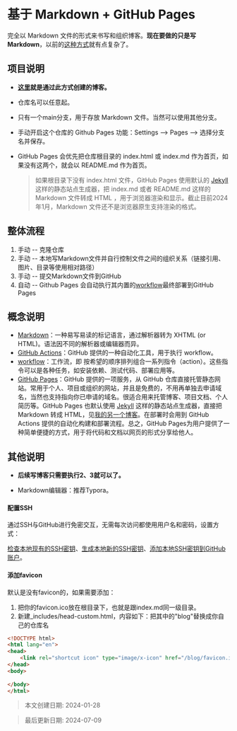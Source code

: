 # 基于 Markdown + GitHub Pages

完全以 Markdown 文件的形式来书写和组织博客。**现在要做的只是写 Markdown**，以前的[这种方式](https://github.com/jackhai9/jackhai9.github.io)就有点复杂了。

## 项目说明

- **[这里](https://jackhai9.github.io/blog/)就是通过此方式创建的博客。**
- 仓库名可以任意起。
- 只有一个main分支，用于存放 Markdown 文件。当然可以使用其他分支。
- 手动开启这个仓库的 Github Pages 功能：Settings --> Pages --> 选择分支名并保存。

- GitHub Pages 会优先把仓库根目录的 index.html 或 index.md 作为首页，如果没有这两个，就会以 README.md 作为首页。

  > 如果根目录下没有 index.html 文件，GitHub Pages 使用默认的 [Jekyll](https://github.com/jekyll/jekyll) 这样的静态站点生成器，把 index.md 或者 README.md 这样的 Markdown 文件转成 HTML ，用于浏览器渲染和显示。截止目前2024年1月，Markdown 文件还不是浏览器原生支持渲染的格式。

## 整体流程

1. 手动 -- 克隆仓库
2. 手动 -- 本地写Markdown文件并自行控制文件之间的组织关系（链接引用、图片、目录等使用相对路径）
3. 手动 -- 提交Markdown文件到GitHub
4. 自动 -- Github Pages 会自动执行其内置的[workflow](https://github.com/jackhai9/blog/actions/workflows/pages/pages-build-deployment)最终部署到GitHub Pages

## 概念说明

- [Markdown](https://daringfireball.net/projects/markdown/)：一种易写易读的标记语言，通过解析器转为 XHTML (or HTML)。语法因不同的解析器或编辑器而异。
- [GitHub Actions](https://docs.github.com/en/actions)：GitHub 提供的一种自动化工具，用于执行 workflow。
- [workflow](https://docs.github.com/en/actions/using-workflows/about-workflows)：工作流，即 按希望的顺序排列组合一系列指令（action）。这些指令可以是各种任务，如安装依赖、测试代码、部署应用等。
- [GitHub Pages](https://pages.github.com/)：GitHub 提供的一项服务，从 GitHub 仓库直接托管静态网站。常用于个人、项目或组织的网站，并且是免费的，不用再单独去申请域名，当然也支持指向你已申请的域名。很适合用来托管博客、项目文档、个人简历等。GitHub Pages 也默认使用 [Jekyll](https://github.com/jekyll/jekyll) 这样的静态站点生成器，直接把 Markdown 转成 HTML，见[我的另一个博客](https://github.com/jackhai9/blog)。在部署时会用到 GitHub Actions 提供的自动化构建和部署流程。总之，GitHub Pages为用户提供了一种简单便捷的方式，用于将代码和文档以网页的形式分享给他人。

## 其他说明

- **后续写博客只需要执行2、3就可以了。**

- Markdown编辑器：推荐Typora。

#### 配置SSH

通过SSH与GitHub进行免密交互，无需每次访问都使用用户名和密码，设置方式：

[检查本地现有的SSH密钥](https://docs.github.com/zh/authentication/connecting-to-github-with-ssh/checking-for-existing-ssh-keys)、[生成本地新的SSH密钥](https://docs.github.com/zh/authentication/connecting-to-github-with-ssh/generating-a-new-ssh-key-and-adding-it-to-the-ssh-agent)、[添加本地SSH密钥到GitHub账户](https://docs.github.com/zh/authentication/connecting-to-github-with-ssh/adding-a-new-ssh-key-to-your-github-account)。

#### 添加favicon

默认是没有favicon的，如果需要添加：

1. 把你的favicon.ico放在根目录下，也就是跟index.md同一级目录。
2. 新建_includes/head-custom.html，内容如下：把其中的"blog"替换成你自己的仓库名

```html
<!DOCTYPE html>
<html lang="en">
<head>
    <link rel="shortcut icon" type="image/x-icon" href="/blog/favicon.ico">
</head>
<body>
    
</body>
</html>
```


> 本文创建日期: 2024-01-28

> 最后更新日期: 2024-07-09